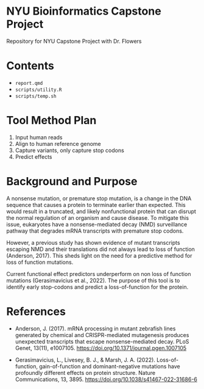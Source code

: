 # NYU Bioinformatics Capstone Project
Repository for NYU Capstone Project with Dr. Flowers

# Contents
* `report.qmd`
* `scripts/utility.R`
* `scripts/temp.sh`

# Tool Method Plan
1. Input human reads
2. Align to human reference genome
3. Capture variants, only capture stop codons
4. Predict effects

# Background and Purpose
A nonsense mutation, or premature stop mutation, is a change in the DNA sequence that causes a protein to terminate earlier than expected. This would result in a truncated, and likely nonfunctional protein that can disrupt the normal regulation of an organism and cause disease. To mitigate this issue, eukaryotes have a nonsense-mediated decay (NMD) surveillance pathway that degrades mRNA transcripts with premature stop codons.

However, a previous study has shown evidence of mutant transcripts escaping NMD and their translations did not always lead to loss of function (Anderson, 2017). This sheds light on the need for a predictive method for loss of function mutations.

Current functional effect predictors underperform on non loss of function mutations (Gerasimavicius et al., 2022). The purpose of this tool is to identify early stop-codons and predict a loss-of-function for the protein.

# References
* Anderson, J. (2017). mRNA processing in mutant zebrafish lines generated by chemical and CRISPR-mediated mutagenesis produces unexpected transcripts that escape nonsense-mediated decay. PLoS Genet, 13(11), e1007105. https://doi.org/10.1371/journal.pgen.1007105

* Gerasimavicius, L., Livesey, B. J., & Marsh, J. A. (2022). Loss-of-function, gain-of-function and dominant-negative mutations have profoundly different effects on protein structure. Nature Communications, 13, 3895. https://doi.org/10.1038/s41467-022-31686-6
